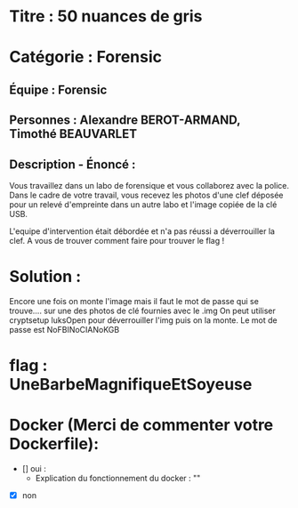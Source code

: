 # Titre : 50 nuances de gris
# Catégorie : Forensic
## Équipe : Forensic
## Personnes : Alexandre BEROT-ARMAND, Timothé BEAUVARLET
## Description - Énoncé :

Vous travaillez dans un labo de forensique et vous collaborez avec la police. Dans le cadre de votre travail, vous recevez les photos d'une clef déposée pour un relevé d'empreinte dans un autre labo et l'image copiée de la clé USB.

L'equipe d'intervention était débordée et n'a pas réussi a déverrouiller la clef. A vous de trouver comment faire pour trouver le flag !

# Solution :

Encore une fois on monte l'image mais il faut le mot de passe qui se trouve.... sur une des photos de clé fournies avec le .img
On peut utiliser cryptsetup luksOpen pour déverrouiller l'img puis on la monte.
Le mot de passe est NoFBINoCIANoKGB

# flag : UneBarbeMagnifiqueEtSoyeuse
# Docker (Merci de commenter votre Dockerfile):
- [] oui :
    - Explication du fonctionnement du docker :
    ""
- [X] non